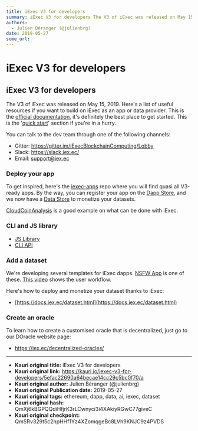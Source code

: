 ```yaml
---
title: iExec V3 for developers
summary: iExec V3 for developers The V3 of iExec was released on May 15, 2019. Heres a list of useful resources if you want to build on iExec as an app or data provider. This is the official documentation, its definitely the best place to get started. This is the quick start section if youre in a hurry. You can talk to the dev team through one of the following channels- Gitter- https-//gitter.im/iExecBlockchainComputing/Lobby Slack- https-//slack.iex.ec/ Email- support@iex.ec Deploy your app To get inspi
authors:
  - Julien Béranger (@julienbrg)
date: 2019-05-27
some_url: 
---
```


# iExec V3 for developers


## iExec V3 for developers

The V3 of iExec was released on May 15, 2019. Here's a list of useful resources if you want to build on iExec as an app or data provider. This is the [official documentation](https://docs.iex.ec/), it's definitely the best place to get started. This is the '[quick start](https://docs.iex.ec/quickstart.html')' section if you're in a hurry.  

You can talk to the dev team through one of the following channels: 

- Gitter: https://gitter.im/iExecBlockchainComputing/Lobby
- Slack: https://slack.iex.ec/
- Email: support@iex.ec

### Deploy your app 

To get inspired, here's the [iexec-apps](https://github.com/iExecBlockchainComputing/iexec-apps) repo where you will find quasi all V3-ready apps. By the way, you can register your app on the [Dapp Store](https://dapps.iex.ec/), and we now have a [Data Store](https://data.iex.ec/) to monetize your datasets.

[CloudCoinAnalysis](https://github.com/iExecBlockchainComputing/apps/tree/master/CloudCoinAnalysis) is a good example on what can be done with iExec.

### CLI and JS library

- [JS Library](https://github.com/iExecBlockchainComputing/iexec-sdk#iexec-sdk-library-api)
- [CLI API](https://github.com/iExecBlockchainComputing/iexec-sdk#sdk-cli-for-dapp-developpers)

### Add a dataset

We're developing several templates for iExec dapps. [NSFW App](https://nsfw.app.iex.ec/) is one of these. [This video](https://youtu.be/HA8pgMgr3u8) shows the user workflow.

Here's how to deploy and monetize your dataset thanks to iExec: 

- [https://docs.iex.ec/dataset.html](https://docs.iex.ec/dataset.html)

### Create an oracle 

To learn how to create a customised oracle that is decentralized, just go to our DOracle website page: 

- https://iex.ec/decentralized-oracles/





---

- **Kauri original title:** iExec V3 for developers
- **Kauri original link:** https://kauri.io/iexec-v3-for-developers/5efac22690a64becae14cc29c5bc0f70/a
- **Kauri original author:** Julien Béranger (@julienbrg)
- **Kauri original Publication date:** 2019-05-27
- **Kauri original tags:** ethereum, dapp, data, ai, iexec, dataset
- **Kauri original hash:** QmXj6kBGPQQdiHfjrK3rLCwnyci3i4XAkiyRGwC77giveC
- **Kauri original checkpoint:** QmSRv329t5c2hpHHf1Yz4XZomqgeBc8LVh9KNJC9z4PVDS



